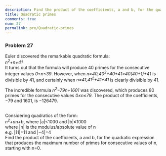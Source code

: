 ```yaml
---
description: Find the product of the coefficients, a and b, for the quadratic expression that produces the maximum number of primes for consecutive values of n, starting with n=0.
title: Quadratic primes
comments: true
num: 27
permalink: pro/Quadratic-primes
---
```

<div class='problem'>
<h3>Problem 27</h3>
<p>
Euler discovered the remarkable quadratic formula:
<br> 
<var>n<sup>2</sup>+n+41</var>  
<br>
It turns out that the formula will produce 40 primes for the consecutive integer values <var>0≤n≤39</var>. However, when <var>n=40,40<sup>2</sup>+40+41=40(40+1)+41</var> is divisible by 41, and certainly when <var>n=41,41<sup>2</sup>+41+41</var> is clearly divisible by 41.
<br>

The incredible formula <var>n<sup>2</sup>−79n+1601</var> was discovered, which produces 80 primes for the consecutive values <var>0≤n≤79</var>. The product of the coefficients, −79 and 1601, is −126479.

<br>
Considering quadratics of the form:
<br>
<var>n<sup>2</sup>+an+b</var>, where |a|<1000 and |b|≤1000
<br>
where |n| is the modulus/absolute value of n
<br>
e.g. |11|=11 and |−4|=4
<br>
Find the product of the coefficients, a and b, for the quadratic expression that produces the maximum number of primes for consecutive values of n, starting with n=0.
</p></div>
